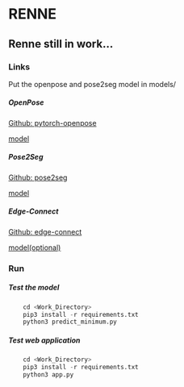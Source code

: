 # RENNE

## Renne still in work...

### Links

Put the openpose and pose2seg model in models/

##### OpenPose

[Github: pytorch-openpose](https://github.com/Hzzone/pytorch-openpose)

[model](https://www.dropbox.com/sh/7xbup2qsn7vvjxo/AABWFksdlgOMXR_r5v3RwKRYa?dl=0)

##### Pose2Seg

[Github: pose2seg](https://github.com/liruilong940607/Pose2Seg)

[model](https://drive.google.com/file/d/193i8b40MJFxawcJoNLq1sG0vhAeLoVJG/view?usp=sharing)

##### Edge-Connect

[Github: edge-connect](https://github.com/knazeri/edge-connect)

[model(optional)](https://github.com/knazeri/edge-connect#getting-started)

### Run

##### Test the model

```python
    cd <Work_Directory>
    pip3 install -r requirements.txt
    python3 predict_minimum.py
```

##### Test web application

```python
    cd <Work_Directory>
    pip3 install -r requirements.txt
    python3 app.py
```